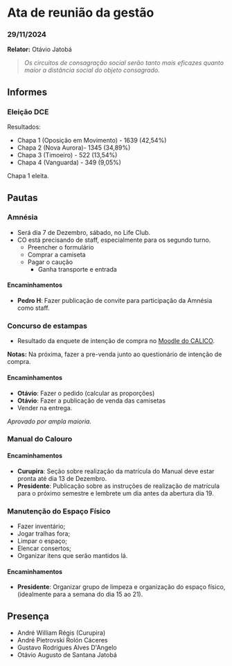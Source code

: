 # Ata de reunião da gestão 
### 29/11/2024

**Relator:** Otávio Jatobá
> *Os circuitos de consagração social serão tanto mais eficazes quanto maior a distância social do objeto consagrado.*

## Informes

### Eleição DCE
Resultados:
- Chapa 1 (Oposição em Movimento) - 1639 (42,54%)
- Chapa 2 (Nova Aurora)- 1345 (34,89%)
- Chapa 3 (Timoeiro) - 522 (13,54%)
- Chapa 4 (Vanguarda) - 349 (9,05%)

Chapa 1 eleita.

## Pautas

### Amnésia
- Será dia 7 de Dezembro, sábado, no Life Club.
- CO está precisando de staff, especialmente para os segundo turno.
    - Preencher o formulário
    - Comprar a camiseta
    - Pagar o caução
        - Ganha transporte e entrada

#### Encaminhamentos
- **Pedro H**: Fazer publicação de convite para participação da Amnésia como staff.

### Concurso de estampas
- Resultado da enquete de intenção de compra no [Moodle do CALICO](https://presencial.moodle.ufsc.br/mod/questionnaire/view.php?id=612289).

**Notas:** Na próxima, fazer a pre-venda junto ao questionário de intenção de compra.

#### Encaminhamentos
- **Otávio**: Fazer o pedido (calcular as proporções)
- **Otávio**: Fazer a publicação de venda das camisetas
- Vender na entrega.

*Aprovado por ampla maioria.*

### Manual do Calouro

#### Encaminhamentos
- **Curupira**: Seção sobre realização da matrícula do Manual deve estar pronta até dia 13 de Dezembro.
- **Presidente**: Publicação sobre as instruções de realização de matrícula para o próximo semestre e lembrete um dia antes da abertura dia 19.

### Manutenção do Espaço Físico
- Fazer inventário;
- Jogar tralhas fora;
- Limpar o espaço;
- Elencar consertos;
- Organizar itens que serão mantidos lá.

#### Encaminhamentos
- **Presidente**: Organizar grupo de limpeza e organização do espaço físico, (idealmente para a semana do dia 15 ao 21).

## Presença
- André William Régis (Curupira)
- André Pietrovski Rolón Cáceres
- Gustavo Rodrigues Alves D'Angelo
- Otávio Augusto de Santana Jatobá
